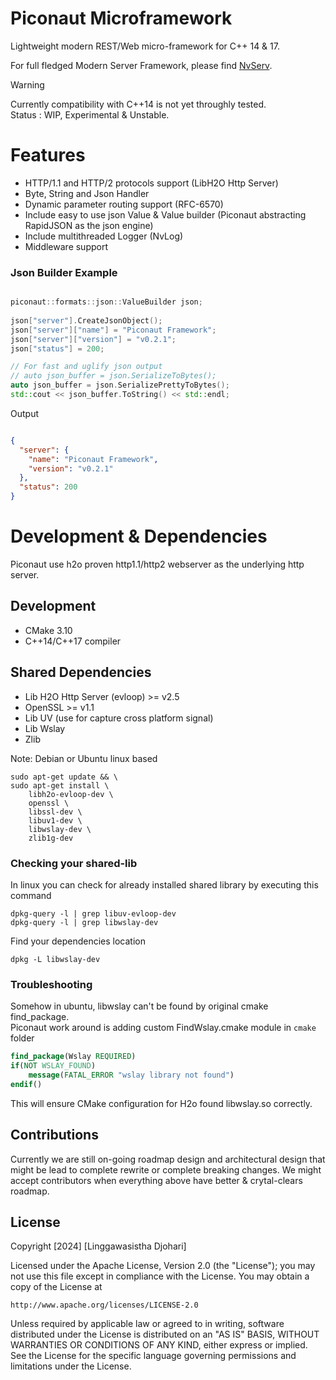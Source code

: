 # Piconaut Microframework
Lightweight modern REST/Web micro-framework for C++ 14 &amp; 17.

For full fledged Modern Server Framework, please find [NvServ](https://github.com/lwdjohari/nvserv).

> [!WARNING]
> Currently compatibility with C++14 is not yet throughly tested.<br/>
> Status : WIP, Experimental & Unstable.  

# Features
- HTTP/1.1 and HTTP/2 protocols support (LibH2O Http Server)
- Byte, String and Json Handler 
- Dynamic parameter routing support (RFC-6570)
- Include easy to use json Value & Value builder (Piconaut abstracting RapidJSON as the json engine)
- Include multithreaded Logger (NvLog)
- Middleware support

### Json Builder Example

```cpp

piconaut::formats::json::ValueBuilder json;
    
json["server"].CreateJsonObject(); 
json["server"]["name"] = "Piconaut Framework";
json["server"]["version"] = "v0.2.1";
json["status"] = 200;

// For fast and uglify json output
// auto json_buffer = json.SerializeToBytes();
auto json_buffer = json.SerializePrettyToBytes();
std::cout << json_buffer.ToString() << std::endl;

```

Output

```json

{
  "server": {
    "name": "Piconaut Framework",
    "version": "v0.2.1"
  },
  "status": 200
}

```

# Development & Dependencies

Piconaut use h2o proven http1.1/http2 webserver as the underlying http server.

## Development
- CMake 3.10
- C++14/C++17 compiler

## Shared Dependencies
- Lib H2O Http Server (evloop) >= v2.5
- OpenSSL >= v1.1
- Lib UV (use for capture cross platform signal)
- Lib Wslay
- Zlib

Note: Debian or Ubuntu linux based
```shell
sudo apt-get update && \
sudo apt-get install \
    libh2o-evloop-dev \
    openssl \
    libssl-dev \
    libuv1-dev \
    libwslay-dev \
    zlib1g-dev
```

### Checking your shared-lib
In linux you can check for already installed shared library by executing this command
```shell
dpkg-query -l | grep libuv-evloop-dev
dpkg-query -l | grep libwslay-dev
```
Find your dependencies location
```shell
dpkg -L libwslay-dev
```

### Troubleshooting

Somehow in ubuntu, libwslay can't be found by original cmake find_package.<br/>
Piconaut work around is adding custom FindWslay.cmake module in ```cmake``` folder

```cmake
find_package(Wslay REQUIRED)
if(NOT WSLAY_FOUND)
    message(FATAL_ERROR "wslay library not found")
endif()
```

This will ensure CMake configuration for H2o found libwslay.so correctly.



## Contributions

Currently we are still on-going roadmap design and architectural design that might be lead to complete rewrite or complete breaking changes.
We might accept contributors when everything above have better & crytal-clears roadmap.

## License

Copyright [2024] [Linggawasistha Djohari]

Licensed under the Apache License, Version 2.0 (the "License");
you may not use this file except in compliance with the License.
You may obtain a copy of the License at

    http://www.apache.org/licenses/LICENSE-2.0

Unless required by applicable law or agreed to in writing, software
distributed under the License is distributed on an "AS IS" BASIS,
WITHOUT WARRANTIES OR CONDITIONS OF ANY KIND, either express or implied.
See the License for the specific language governing permissions and
limitations under the License.
